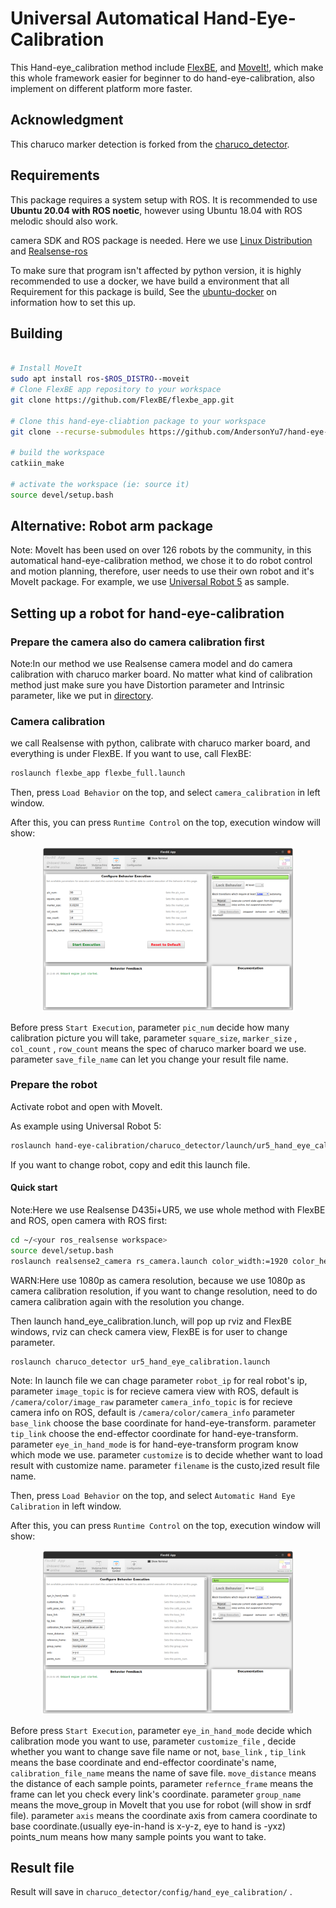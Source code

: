 # Universal Automatical Hand-Eye-Calibration
This Hand-eye_calibration method include [FlexBE](http://philserver.bplaced.net/fbe/download.php), and [MoveIt!](https://moveit.ros.org/), which make this whole framework easier for beginner to do hand-eye-calibration, also implement on different platform more faster.

## Acknowledgment
This charuco marker detection is forked from the [charuco_detector](https://github.com/carlosmccosta/charuco_detector).

## Requirements 
This package requires a system setup with ROS. It is recommended to use **Ubuntu 20.04 with ROS
noetic**, however using Ubuntu 18.04 with ROS melodic should also work.

camera SDK and ROS package is needed. Here we use [Linux Distribution](https://github.com/IntelRealSense/librealsense/blob/master/doc/distribution_linux.md#installing-the-packages) and [Realsense-ros](https://github.com/IntelRealSense/realsense-ros/tree/ros1-legacy)


To make sure that program isn't affected by python version, it is highly recommended to use a docker, 
we have build a environment that all Requirement for this package is build, 
See the [ubuntu-docker](https://github.com/errrr0501/ubuntu20.04_docker) on information how to set this up.

## Building

```bash

# Install MoveIt 
sudo apt install ros-$ROS_DISTRO--moveit
# Clone FlexBE app repository to your workspace
git clone https://github.com/FlexBE/flexbe_app.git

# Clone this hand-eye-cliabtion package to your workspace
git clone --recurse-submodules https://github.com/AndersonYu7/hand-eye-calibration.git

# build the workspace
catkiin_make

# activate the workspace (ie: source it)
source devel/setup.bash
```
## Alternative: Robot arm package
Note: MoveIt has been used on over 126 robots by the community, in this automatical hand-eye-calibration method, 
we chose it to do robot control and motion planning, therefore, user needs to use their own robot and it's MoveIt package.
For example, we use [Universal Robot 5](https://github.com/UniversalRobots/Universal_Robots_ROS_Driver) as sample.

## Setting up a robot for hand-eye-calibration

### Prepare the camera also do camera calibration first
Note:In our method we use Realsense camera model and do camera calibration with charuco marker board.
No matter what kind of calibration method just make sure you have Distortion parameter and Intrinsic parameter,
like we put in [directory](https://github.com/errrr0501/hand-eye-calibration/tree/main/charuco_detector/config/camera_calibration).
### Camera calibration
we call Realsense with python, calibrate with charuco marker board, and everything is under FlexBE.
If you want to use, call FlexBE:

```bash
roslaunch flexbe_app flexbe_full.launch
```

Then, press `Load Behavior` on the top, and select `camera_calibration` in left window.

After this, you can press `Runtime Control` on the top, execution window will show:

<center><img src="doc/resource/camera_calibration_execution.png" alt="camera_calibration_execution" style="width: 80%;"/></center>

Before press `Start Execution`, parameter `pic_num` decide how many calibration picture you will take, 
parameter `square_size`, `marker_size` , `col_count` , `row_count` means the spec of charuco marker board we use.
parameter `save_file_name` can let you change your result file name.

### Prepare the robot
Activate robot and open with MoveIt. 

As example using Universal Robot 5:

```bash
roslaunch hand-eye-calibration/charuco_detector/launch/ur5_hand_eye_calibration.launch
```

If you want to change robot, copy and edit this launch file.


#### Quick start
Note:Here we use Realsense D435i+UR5, 
we use whole method with FlexBE and ROS, open camera with ROS first:

```bash
cd ~/<your ros_realsense workspace>
source devel/setup.bash
roslaunch realsense2_camera rs_camera.launch color_width:=1920 color_height:=1080 color_fps:=30 
```
WARN:Here use 1080p as camera resolution, because we use 1080p as camera calibration resolution,
if you want to change resolution, need to do camera calibration again with the resolution you change.

Then launch hand_eye_calibration.lunch, will pop up rviz and FlexBE windows, rviz can check camera view,
FlexBE is for user to change parameter.

```bash
roslaunch charuco_detector ur5_hand_eye_calibration.launch
```
Note: In launch file we can chage parameter `robot_ip` for real robot's ip,
parameter `image_topic` is for recieve camera view with ROS, default is `/camera/color/image_raw`
parameter `camera_info_topic` is for recieve camera info on ROS, default is `/camera/color/camera_info`
parameter `base_link` choose the base coordinate for hand-eye-transform.
parameter `tip_link` choose the end-effector coordinate for hand-eye-transform.
parameter `eye_in_hand_mode` is for hand-eye-transform program know which mode we use.
parameter `customize` is to decide whether want to load result with customize name.
parameter `filename` is the custo,ized result file name.

Then, press `Load Behavior` on the top, and select `Automatic Hand Eye Calibration` in left window.

After this, you can press `Runtime Control` on the top, execution window will show:

<center><img src="doc/resource/auto_hand_eye_calib_execute.png" alt="auto_hand_eye_calib_execute" style="width: 80%;"/></center>

Before press `Start Execution`, parameter `eye_in_hand_mode` decide which calibration mode you want to use, 
parameter `customize_file` , decide whether you want to change save file name or not,
`base_link` , `tip_link` means the base coordinate and end-effector coordinate's name, 
`calibration_file_name` means the name of save file. `move_distance` means the distance of each sample points,
parameter `refernce_frame` means the frame can let you check every link's coordinate.
parameter `group_name` means the move_group in MoveIt that you use for robot (will show in srdf file).
parameter `axis` means the coordinate axis from camera coordinate to base coordinate.(usually eye-in-hand is x-y-z, eye to hand is -yxz)
points_num means how many sample points you want to take.

## Result file

Result will save in `charuco_detector/config/hand_eye_calibration/` .
